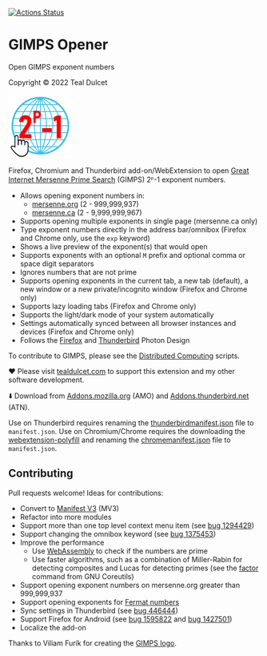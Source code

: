 [![Actions Status](https://github.com/tdulcet/GIMPS-Opener/actions/workflows/ci.yml/badge.svg?branch=main)](https://github.com/tdulcet/GIMPS-Opener/actions/workflows/ci.yml)

# GIMPS Opener
Open GIMPS exponent numbers

Copyright © 2022 Teal Dulcet

![](icons/icon_128.png)

Firefox, Chromium and Thunderbird add-on/WebExtension to open [Great Internet Mersenne Prime Search](https://www.mersenne.org/) (GIMPS) 2ᴾ-1 exponent numbers.

* Allows opening exponent numbers in:
	* [mersenne.org](https://www.mersenne.org/) (2 - 999,999,937)
	* [mersenne.ca](https://www.mersenne.ca/) (2 - 9,999,999,967)
* Supports opening multiple exponents in single page (mersenne.ca only)
* Type exponent numbers directly in the address bar/omnibox (Firefox and Chrome only, use the `exp` keyword)
* Shows a live preview of the exponent(s) that would open
* Supports exponents with an optional `M` prefix and optional comma or space digit separators
* Ignores numbers that are not prime
* Supports opening exponents in the current tab, a new tab (default), a new window or a new private/incognito window (Firefox and Chrome only)
* Supports lazy loading tabs (Firefox and Chrome only)
* Supports the light/dark mode of your system automatically
* Settings automatically synced between all browser instances and devices (Firefox and Chrome only)
* Follows the [Firefox](https://design.firefox.com/photon) and [Thunderbird](https://style.thunderbird.net/) Photon Design

To contribute to GIMPS, please see the [Distributed Computing](https://github.com/tdulcet/Distributed-Computing-Scripts#great-internet-mersenne-prime-search-gimps) scripts.

❤️ Please visit [tealdulcet.com](https://www.tealdulcet.com/) to support this extension and my other software development.

⬇️ Download from [Addons.mozilla.org](https://addons.mozilla.org/firefox/addon/gimps-opener/) (AMO) and [Addons.thunderbird.net](https://addons.thunderbird.net/thunderbird/addon/gimps-opener/) (ATN).

Use on Thunderbird requires renaming the [thunderbirdmanifest.json](thunderbirdmanifest.json) file to `manifest.json`.
Use on Chromium/Chrome requires the downloading the [webextension-polyfill](https://github.com/mozilla/webextension-polyfill) and renaming the [chromemanifest.json](chromemanifest.json) file to `manifest.json`.

## Contributing

Pull requests welcome! Ideas for contributions:

* Convert to [Manifest V3](https://extensionworkshop.com/documentation/develop/manifest-v3-migration-guide/) (MV3)
* Refactor into more modules
* Support more than one top level context menu item (see [bug 1294429](https://bugzilla.mozilla.org/show_bug.cgi?id=1294429))
* Support changing the omnibox keyword (see [bug 1375453](https://bugzilla.mozilla.org/show_bug.cgi?id=1375453))
* Improve the performance
	* Use [WebAssembly](https://developer.mozilla.org/en-US/docs/WebAssembly) to check if the numbers are prime
	* Use faster algorithms, such as a combination of Miller-Rabin for detecting composites and Lucas for detecting primes (see the [factor](https://www.gnu.org/software/coreutils/manual/html_node/factor-invocation.html) command from GNU Coreutils)
* Support opening exponent numbers on mersenne.org greater than 999,999,937
* Support opening exponents for [Fermat numbers](https://en.wikipedia.org/wiki/Fermat_number)
* Sync settings in Thunderbird (see [bug 446444](https://bugzilla.mozilla.org/show_bug.cgi?id=446444))
* Support Firefox for Android (see [bug 1595822](https://bugzilla.mozilla.org/show_bug.cgi?id=1595822) and [bug 1427501](https://bugzilla.mozilla.org/show_bug.cgi?id=1427501))
* Localize the add-on

Thanks to Viliam Furík for creating the [GIMPS logo](https://commons.wikimedia.org/wiki/File:GIMPS_logo_2020.png).
